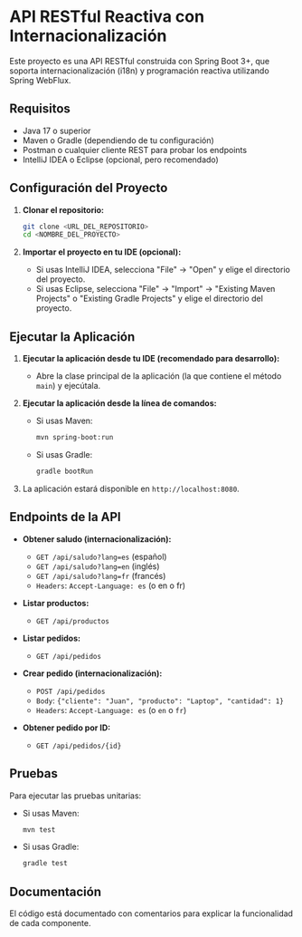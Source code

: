 # API RESTful Reactiva con Internacionalización

Este proyecto es una API RESTful construida con Spring Boot 3+, que soporta internacionalización (i18n) y programación reactiva utilizando Spring WebFlux.

## Requisitos

* Java 17 o superior
* Maven o Gradle (dependiendo de tu configuración)
* Postman o cualquier cliente REST para probar los endpoints
* IntelliJ IDEA o Eclipse (opcional, pero recomendado)

## Configuración del Proyecto

1.  **Clonar el repositorio:**

    ```bash
    git clone <URL_DEL_REPOSITORIO>
    cd <NOMBRE_DEL_PROYECTO>
    ```

2.  **Importar el proyecto en tu IDE (opcional):**

    * Si usas IntelliJ IDEA, selecciona "File" -> "Open" y elige el directorio del proyecto.
    * Si usas Eclipse, selecciona "File" -> "Import" -> "Existing Maven Projects" o "Existing Gradle Projects" y elige el directorio del proyecto.


## Ejecutar la Aplicación

1.  **Ejecutar la aplicación desde tu IDE (recomendado para desarrollo):**

    * Abre la clase principal de la aplicación (la que contiene el método `main`) y ejecútala.

2.  **Ejecutar la aplicación desde la línea de comandos:**

    * Si usas Maven:

        ```bash
        mvn spring-boot:run
        ```

    * Si usas Gradle:

        ```bash
        gradle bootRun
        ```

3.  La aplicación estará disponible en `http://localhost:8080`.

## Endpoints de la API

* **Obtener saludo (internacionalización):**

    * `GET /api/saludo?lang=es` (español)
    * `GET /api/saludo?lang=en` (inglés)
    * `GET /api/saludo?lang=fr` (francés)
    * `Headers`: `Accept-Language: es` (o en o fr)

* **Listar productos:**

    * `GET /api/productos`

* **Listar pedidos:**

    * `GET /api/pedidos`

* **Crear pedido (internacionalización):**

    * `POST /api/pedidos`
    * `Body`: `{"cliente": "Juan", "producto": "Laptop", "cantidad": 1}`
    * `Headers`: `Accept-Language: es` (o `en` o `fr`)

* **Obtener pedido por ID:**

    * `GET /api/pedidos/{id}`

## Pruebas

Para ejecutar las pruebas unitarias:

* Si usas Maven:

    ```bash
    mvn test
    ```

* Si usas Gradle:

    ```bash
    gradle test
    ```

## Documentación

El código está documentado con comentarios para explicar la funcionalidad de cada componente.
